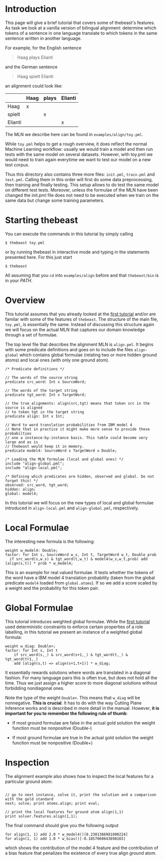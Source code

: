 # Introduction #

This page will give a brief tutorial that covers some of thebeast's features. As task we look at a vanilla version of bilingual alignment: determine which tokens of a sentence in one language translate to which tokens in the same sentence written in another language.

For example, for the English sentence

> Haag plays Elianti

and the German sentence

> Haag spielt Elianti

an alignment could look like:

|         | Haag | plays | Elianti |
|:--------|:-----|:------|:--------|
| Haag    |  x   |       |         |
| spielt  |      |   x   |         |
| Elianti |      |       |    x    |


The MLN we describe here can be found in `examples/align/toy.pml`.

While `toy.pml` helps to get a rough overview, it does reflect the normal Machine Learning workflow:
usually we would train a model and then run tests with the same model on several datasets. However,
with toy.pml we would need to train again everytime we want to test our model on a new test corpus.

Thus this directory also contains three more files: `init.pml`, `train.pml` and `test.pml`.
Calling them in this order will first do some data preprocessing, then training and  finally testing.
This setup allows to do test the same model on different test tests. Moreover, unless the formulae
of the MLN have been changed the init.pml file does not need to be executed when we train
on the same data but change some training parameters.

# Starting thebeast #

You can execute the commands in this tutorial by simply calling
```
$ thebeast toy.pml
```
or by running thebeast in interactive mode and typing in the statements presented here. For this just start
```
$ thebeast
```

All assuming that you `cd` into `examples/align` before and that `thebeast/bin` is in your $PATH$.


# Overview #

This tutorial assumes that you already looked at the [first tutorial](SRLTutorial.md) and/or are familar with some of the features of `thebeast`. The structure of the main file, `toy.pml`,  is essentially the same. Instead of discussing this structure again we will focus on the actual MLN that captures our domain knowledge through a set of formulae.

The top level file that describes the alignment MLN is `align.pml`. It begins with some predicate definitions and goes on to include the files `align-global` which contains global formulae (relating two or more hidden ground atoms) and local ones (with only one ground atom).

```
/* Predicate definitions */

// The words of the source string
predicate src_word: Int x SourceWord;

// The words of the target string
predicate tgt_word: Int x TargetWord;

// the true alignments: align(src,tgt) means that token src in the source is aligned
// to token tgt in the target string
predicate align: Int x Int;

// Word to word translation probabilities from IBM model 4
// Note that in practice it might make more sense to provide these probabilties
// one a instance-by-instance basis. This table could become very large and as is
// thebeast would keep it in memory.
predicate model4: SourceWord x TargetWord x Double;

/* Loading the MLN formulae (local and global ones) */
include "align-global.pml";
include "align-local.pml";

/* Defining which predicates are hidden, observed and global. Do not forget this! */
observed: src_word, tgt_word;
hidden: align;
global: model4;
```

In this tutorial we will focus on the new types of local and global formulae introduced in `align-local.pml` and `align-global.pml`, respectively.

# Local Formulae #

The interesting new formula is the following:

```
weight w_model4: Double;
factor: for Int s, SourceWord w_s, Int t, TargetWord w_t, Double prob
  if src_word(s,w_s) & tgt_word(t,w_t) & model4(w_s,w_t,prob) add [align(s,t)] * prob * w_model4;
```

This is an example for real valued formulae. It tests whether the tokens of the word have a IBM model 4 translation probability (taken from the global predicate `model4` loaded from `global.atoms`). If so we add a score scaled by a weight and the probability for this token pair.

# Global Formulae #

This tutorial introduces weighted global formulae. While the [first tutorial](SRLTutorial.md) used deterministic constraints to enforce certain properties of a role labelling, in this tutorial we present an instance of a weighted global formula:

```
weight w_diag: Double+;
factor: for Int s, Int t 
	if src_word(s,_) & src_word(s+1,_) & tgt_word(t,_) & tgt_word(t+1,_)
	add [align(s,t) => align(s+1,t+1)] * w_diag;
```

It essentially rewards solutions where words are translated in a diagonal fashion. For many language pairs this is often true, but does not hold all the time. Thus we just assign a higher score to more diagonal solutions without forbidding nondiagonal ones.

Note the type of the weight `Double+`. This means that `w_diag` will be nonnegative. **This is crucial**. It has to do with the way Cutting Plane Inference works and is described in more detail in the manual. However, **it is important for you to remember the following rule of thumb**:

  * If most ground formulae are false in the actual gold solution the weight function must be nonpositive (Double-)

  * If most ground formulae are true in the actual gold solution the weight function must be nonpositive (Double+)

# Inspection #
The alignment example also shows how to inspect the local features for a particular ground atom:
```

// go to next instance, solve it, print the solution and a comparison with the gold standard
next; solve; print atoms.align; print eval;

// print the local features for ground atom align(1,1)
print solver.features.align(1,1);
```

The final command should give you the following output
```
for align(1, 1) add 2.0 * w_model4()[0.2301386981000224]
for align(1, 1) add 1.0 * w_bias()[-0.1857060643698165]
```
which shows the contribution of the model 4 feature and the contribution of a bias feature that penalizes the existence of every true align ground atom.



